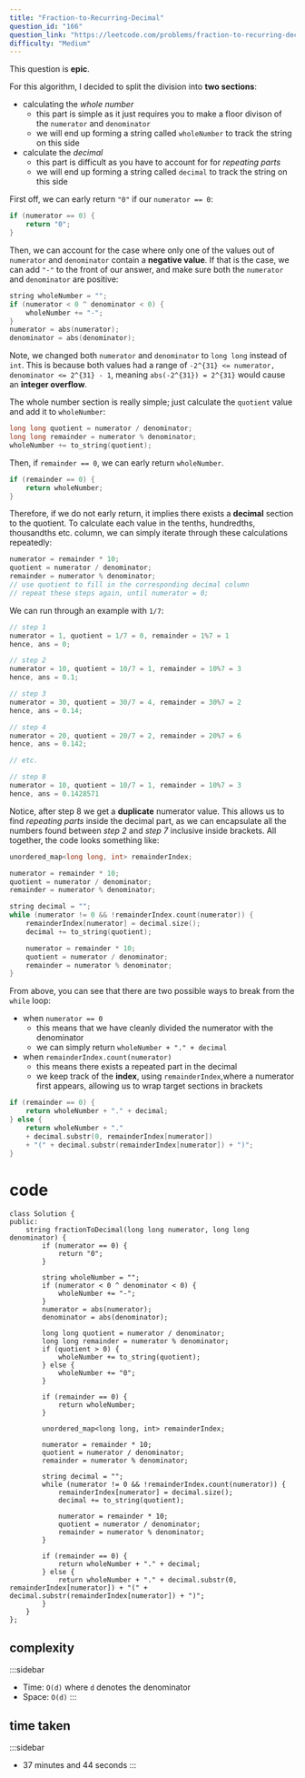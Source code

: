 ```yaml
---
title: "Fraction-to-Recurring-Decimal"
question_id: "166"
question_link: "https://leetcode.com/problems/fraction-to-recurring-decimal/"
difficulty: "Medium"
---
```


This question is **epic**.

For this algorithm, I decided to split the division into **two sections**:

- calculating the *whole number* 
    - this part is simple as it just requires you to make a floor divison of the `numerator` and `denominator`
    - we will end up forming a string called `wholeNumber` to track the string on this side
- calculate the *decimal*
    - this part is difficult as you have to account for for *repeating parts*
    - we will end up forming a string called `decimal` to track the string on this side

First off, we can early return `"0"` if our `numerator == 0`:

```cpp
if (numerator == 0) {
    return "0";
}
```

Then, we can account for the case where only one of the values out of `numerator` and `denominator` contain a **negative value**.
If that is the case, we can add `"-"` to the front of our answer, and make sure both the `numerator` and `denominator` are positive:

```cpp
string wholeNumber = "";
if (numerator < 0 ^ denominator < 0) {
    wholeNumber += "-";
}
numerator = abs(numerator);
denominator = abs(denominator);
```

Note, we changed both `numerator` and `denominator` to `long long` instead of `int`.
This is because both values had a range of `-2^{31} <= numerator, denominator <= 2^{31} - 1`,
meaning `abs(-2^{31}) = 2^{31}` would cause an **integer overflow**.

The whole number section is really simple; just calculate the `quotient` value and add it to `wholeNumber`:

```cpp
long long quotient = numerator / denominator;
long long remainder = numerator % denominator;
wholeNumber += to_string(quotient);
```

Then, if `remainder == 0`, we can early return `wholeNumber`.

```cpp
if (remainder == 0) {
    return wholeNumber;
}
```

Therefore, if we do not early return, it implies there exists a **decimal** section to the quotient.
To calculate each value in the tenths, hundredths, thousandths etc. column,
we can simply iterate through these calculations repeatedly:

```cpp
numerator = remainder * 10;
quotient = numerator / denominator;
remainder = numerator % denominator;
// use quotient to fill in the corresponding decimal column
// repeat these steps again, until numerator = 0;
```

We can run through an example with `1/7`:

```cpp
// step 1
numerator = 1, quotient = 1/7 = 0, remainder = 1%7 = 1
hence, ans = 0;

// step 2
numerator = 10, quotient = 10/7 = 1, remainder = 10%7 = 3
hence, ans = 0.1;

// step 3
numerator = 30, quotient = 30/7 = 4, remainder = 30%7 = 2
hence, ans = 0.14;

// step 4
numerator = 20, quotient = 20/7 = 2, remainder = 20%7 = 6
hence, ans = 0.142;

// etc.

// step 8
numerator = 10, quotient = 10/7 = 1, remainder = 10%7 = 3
hence, ans = 0.1428571
```

Notice, after step 8 we get a **duplicate** numerator value.
This allows us to find *repeating parts* inside the decimal part,
as we can encapsulate all the numbers found between *step 2* and *step 7* inclusive inside brackets.
All together, the code looks something like:

```cpp
unordered_map<long long, int> remainderIndex;

numerator = remainder * 10;
quotient = numerator / denominator;
remainder = numerator % denominator;

string decimal = "";
while (numerator != 0 && !remainderIndex.count(numerator)) {
    remainderIndex[numerator] = decimal.size();
    decimal += to_string(quotient);

    numerator = remainder * 10;
    quotient = numerator / denominator;
    remainder = numerator % denominator;
}
```

From above, you can see that there are two possible ways to break from the `while` loop:

- when `numerator == 0`
    - this means that we have cleanly divided the numerator with the denominator
    - we can simply return `wholeNumber + "." + decimal`
- when `remainderIndex.count(numerator)`
    - this means there exists a repeated part in the decimal
    - we keep track of the **index**, using `remainderIndex`,where a numerator first appears, allowing us to wrap target sections in brackets

```cpp
if (remainder == 0) {
    return wholeNumber + "." + decimal;
} else {
    return wholeNumber + "." 
    + decimal.substr(0, remainderIndex[numerator]) 
    + "(" + decimal.substr(remainderIndex[numerator]) + ")";
}
```

# cod<span>e</span>

```{.cpp}
class Solution {
public:
    string fractionToDecimal(long long numerator, long long denominator) {
        if (numerator == 0) {
            return "0";
        }

        string wholeNumber = "";
        if (numerator < 0 ^ denominator < 0) {
            wholeNumber += "-";
        }
        numerator = abs(numerator);
        denominator = abs(denominator);

        long long quotient = numerator / denominator;
        long long remainder = numerator % denominator;
        if (quotient > 0) {
            wholeNumber += to_string(quotient);
        } else {
            wholeNumber += "0";
        }

        if (remainder == 0) {
            return wholeNumber;
        }

        unordered_map<long long, int> remainderIndex;

        numerator = remainder * 10;
        quotient = numerator / denominator;
        remainder = numerator % denominator;

        string decimal = "";
        while (numerator != 0 && !remainderIndex.count(numerator)) {
            remainderIndex[numerator] = decimal.size();
            decimal += to_string(quotient);

            numerator = remainder * 10;
            quotient = numerator / denominator;
            remainder = numerator % denominator;
        }

        if (remainder == 0) {
            return wholeNumber + "." + decimal;
        } else {
            return wholeNumber + "." + decimal.substr(0, remainderIndex[numerator]) + "(" + decimal.substr(remainderIndex[numerator]) + ")";
        }
    }
};
```

## complexit<span>y</span>

:::sidebar
- Time: `O(d)` where `d` denotes the denominator
- Space: `O(d)`
:::

## time take<span>n</span>

:::sidebar
- 37 minutes and 44 seconds
:::
